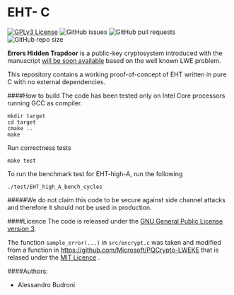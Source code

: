 # EHT- C

[![GPLv3 License](https://img.shields.io/badge/License-GPL%20v3-yellow.svg)](https://opensource.org/licenses/) ![GitHub issues](https://img.shields.io/github/issues/AlessandroBudroni/EHT-C) ![GitHub pull requests](https://img.shields.io/github/issues-pr/AlessandroBudroni/EHT-C) ![GitHub repo size](https://img.shields.io/github/repo-size/AlessandroBudroni/EHT-C)

**Errors Hidden Trapdoor** is a public-key cryptosystem introduced with the manuscript [will be soon available](..) based on the well known LWE problem.

This repository contains a working proof-of-concept of EHT written in pure C with no external dependencies. 

####How to build
The code has been tested only on Intel Core processors running GCC as compiler.

```
mkdir target
cd target
cmake ..
make
```
Run correctness tests
```
make test
```
To run the benchmark test for EHT-high-A, run the following

```
./test/EHT_high_A_bench_cycles

```
#####We do not claim this code to be secure against side channel attacks and therefore it should not be used in production.

####Licence
The code is released under the [GNU General Public License version 3](https://opensource.org/licenses/GPL-3.0).

The function `sample_error(...)` in `src/encrypt.c` was taken and modified from a function in https://github.com/Microsoft/PQCrypto-LWEKE that is relased under the [MIT Licence](https://opensource.org/licenses/MIT) .


####Authors:

- Alessandro Budroni

